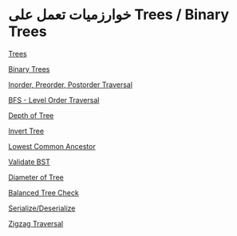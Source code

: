 # خوارزميات تعمل على Trees / Binary Trees

[Trees ](%D8%AE%D9%88%D8%A7%D8%B1%D8%B2%D9%85%D9%8A%D8%A7%D8%AA%20%D8%AA%D8%B9%D9%85%D9%84%20%D8%B9%D9%84%D9%89%20Trees%20Binary%20Trees%202219b88f4c7b802b90e6f5ff6a535e5b/Trees%202219b88f4c7b80ba8c9ef69390322205.md)

[Binary Trees](%D8%AE%D9%88%D8%A7%D8%B1%D8%B2%D9%85%D9%8A%D8%A7%D8%AA%20%D8%AA%D8%B9%D9%85%D9%84%20%D8%B9%D9%84%D9%89%20Trees%20Binary%20Trees%202219b88f4c7b802b90e6f5ff6a535e5b/Binary%20Trees%202219b88f4c7b80058142e034bc4b6573.md)

[Inorder, Preorder, Postorder Traversal](%D8%AE%D9%88%D8%A7%D8%B1%D8%B2%D9%85%D9%8A%D8%A7%D8%AA%20%D8%AA%D8%B9%D9%85%D9%84%20%D8%B9%D9%84%D9%89%20Trees%20Binary%20Trees%202219b88f4c7b802b90e6f5ff6a535e5b/Inorder,%20Preorder,%20Postorder%20Traversal%202219b88f4c7b80388a1ed811293e122a.md)

[BFS - Level Order Traversal](%D8%AE%D9%88%D8%A7%D8%B1%D8%B2%D9%85%D9%8A%D8%A7%D8%AA%20%D8%AA%D8%B9%D9%85%D9%84%20%D8%B9%D9%84%D9%89%20Trees%20Binary%20Trees%202219b88f4c7b802b90e6f5ff6a535e5b/BFS%20-%20Level%20Order%20Traversal%202219b88f4c7b801c8d0acc257461e0af.md)

[Depth of Tree
](%D8%AE%D9%88%D8%A7%D8%B1%D8%B2%D9%85%D9%8A%D8%A7%D8%AA%20%D8%AA%D8%B9%D9%85%D9%84%20%D8%B9%D9%84%D9%89%20Trees%20Binary%20Trees%202219b88f4c7b802b90e6f5ff6a535e5b/Depth%20of%20Tree%202219b88f4c7b806c9604df832588cfc0.md)

[Invert Tree
](%D8%AE%D9%88%D8%A7%D8%B1%D8%B2%D9%85%D9%8A%D8%A7%D8%AA%20%D8%AA%D8%B9%D9%85%D9%84%20%D8%B9%D9%84%D9%89%20Trees%20Binary%20Trees%202219b88f4c7b802b90e6f5ff6a535e5b/Invert%20Tree%202219b88f4c7b8069914ada339bc76775.md)

[Lowest Common Ancestor
](%D8%AE%D9%88%D8%A7%D8%B1%D8%B2%D9%85%D9%8A%D8%A7%D8%AA%20%D8%AA%D8%B9%D9%85%D9%84%20%D8%B9%D9%84%D9%89%20Trees%20Binary%20Trees%202219b88f4c7b802b90e6f5ff6a535e5b/Lowest%20Common%20Ancestor%202219b88f4c7b809d9b7adb3496723df4.md)

[Validate BST
](%D8%AE%D9%88%D8%A7%D8%B1%D8%B2%D9%85%D9%8A%D8%A7%D8%AA%20%D8%AA%D8%B9%D9%85%D9%84%20%D8%B9%D9%84%D9%89%20Trees%20Binary%20Trees%202219b88f4c7b802b90e6f5ff6a535e5b/Validate%20BST%202219b88f4c7b8066afeecb3485af3728.md)

[Diameter of Tree
](%D8%AE%D9%88%D8%A7%D8%B1%D8%B2%D9%85%D9%8A%D8%A7%D8%AA%20%D8%AA%D8%B9%D9%85%D9%84%20%D8%B9%D9%84%D9%89%20Trees%20Binary%20Trees%202219b88f4c7b802b90e6f5ff6a535e5b/Diameter%20of%20Tree%202219b88f4c7b80628c16f5cfa9666ff1.md)

[Balanced Tree Check
](%D8%AE%D9%88%D8%A7%D8%B1%D8%B2%D9%85%D9%8A%D8%A7%D8%AA%20%D8%AA%D8%B9%D9%85%D9%84%20%D8%B9%D9%84%D9%89%20Trees%20Binary%20Trees%202219b88f4c7b802b90e6f5ff6a535e5b/Balanced%20Tree%20Check%202219b88f4c7b806b8ea2f079393d7bb3.md)

[Serialize/Deserialize
](%D8%AE%D9%88%D8%A7%D8%B1%D8%B2%D9%85%D9%8A%D8%A7%D8%AA%20%D8%AA%D8%B9%D9%85%D9%84%20%D8%B9%D9%84%D9%89%20Trees%20Binary%20Trees%202219b88f4c7b802b90e6f5ff6a535e5b/Serialize%20Deserialize%202219b88f4c7b807eac6dfa29d337641c.md)

[Zigzag Traversal
](%D8%AE%D9%88%D8%A7%D8%B1%D8%B2%D9%85%D9%8A%D8%A7%D8%AA%20%D8%AA%D8%B9%D9%85%D9%84%20%D8%B9%D9%84%D9%89%20Trees%20Binary%20Trees%202219b88f4c7b802b90e6f5ff6a535e5b/Zigzag%20Traversal%202219b88f4c7b807787c0cd60a2f8362e.md)